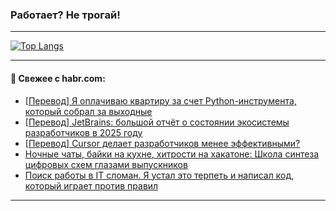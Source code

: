 ### Работает? Не трогай!

---
<!--
#### 🛠️ Technical stack:

![Java](https://img.shields.io/badge/Java-informational?logo=Oracle&style=flat&logoColor=white&color=FF4500)
![Kotlin](https://img.shields.io/badge/Kotlin-informational?logo=Kotlin&style=flat&logoColor=white&color=774D97)
![TS](https://img.shields.io/badge/TypeScript-informational?logo=typeScript&style=flat&logoColor=black&color=017acc)
![Python](https://img.shields.io/badge/Python-informational?logo=Python&style=flat&logoColor=black&color=ffdd54) <br>
![Spring](https://img.shields.io/badge/Spring-informational?logo=Spring&style=flat&logoColor=white&color=6DB33F) 
![SpringBoot](https://img.shields.io/badge/SpringBoot-informational?logo=SpringBoot&style=flat&logoColor=white&color=6DB33F)
![Nest](https://img.shields.io/badge/NestJS-informational?logo=NestJS&style=flat&logoColor=white&color=E0234E) 
![NodeJS](https://img.shields.io/badge/NodeJS-informational?logo=node.js&style=flat&logoColor=white&color=70A760)<br>
![PostgreSQL](https://img.shields.io/badge/PostgreSQL-informational?logo=PostgreSQL&style=flat&logoColor=white&color=DAA520)
![MongoDB](https://img.shields.io/badge/MongoDB-informational?logo=MongoDB&style=flat&logoColor=white&color=870000)
![Apache](https://img.shields.io/badge/Apache-informational?logo=apache&style=flat&logoColor=white&color=f74e28)

___ 
-->

<!--- #### 🛠️ : --->

[![Top Langs](https://github-readme-stats-82jvfl3w3-advtsettinggmailcoms-projects.vercel.app/api/top-langs/?username=zloylis&langs_count=10&hide_title=true&title_color=e6edf3&size_weight=0.5&count_weight=0.5&layout=compact&hide_progress=true&hide_border=true&theme=dracula&hide=css,makefile,cmake)](https://github.com/zloylis)

<!---


####  :octocat:&nbsp;&nbsp; Статистика:

![GitHub stats](https://github-readme-stats-u2qms2cxw-advtsettinggmailcoms-projects.vercel.app/api?username=zloylis&show_icons=true&hide_border=true&theme=dracula&title_color=e6edf3&include_all_commits=true&count_private=true&hide_rank=false&hide_title=true&rank_icon=github)
-->
---

#### 💬 Свежее с habr.com:

<!-- BLOG-POST-LIST:START -->
- [[Перевод] Я оплачиваю квартиру за счет Python-инструмента, который собрал за выходные](https://habr.com/ru/articles/956896/?utm_source=habrahabr&utm_medium=rss&utm_campaign=956896)
- [[Перевод] JetBrains: большой отчёт о состоянии экосистемы разработчиков в 2025 году](https://habr.com/ru/articles/956886/?utm_source=habrahabr&utm_medium=rss&utm_campaign=956886)
- [[Перевод] Cursor делает разработчиков менее эффективными?](https://habr.com/ru/companies/otus/articles/956754/?utm_source=habrahabr&utm_medium=rss&utm_campaign=956754)
- [Ночные чаты, байки на кухне, хитрости на хакатоне: Школа синтеза цифровых схем глазами выпускников](https://habr.com/ru/companies/yadro/articles/956860/?utm_source=habrahabr&utm_medium=rss&utm_campaign=956860)
- [Поиск работы в IT сломан. Я устал это терпеть и написал код, который играет против правил](https://habr.com/ru/articles/956856/?utm_source=habrahabr&utm_medium=rss&utm_campaign=956856)
<!-- BLOG-POST-LIST:END -->

---
